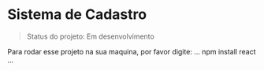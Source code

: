 <h1> Sistema de Cadastro </h1>

> Status do projeto: Em desenvolvimento
 
Para rodar esse projeto na sua maquina, por favor digite:
...
npm install react
...
